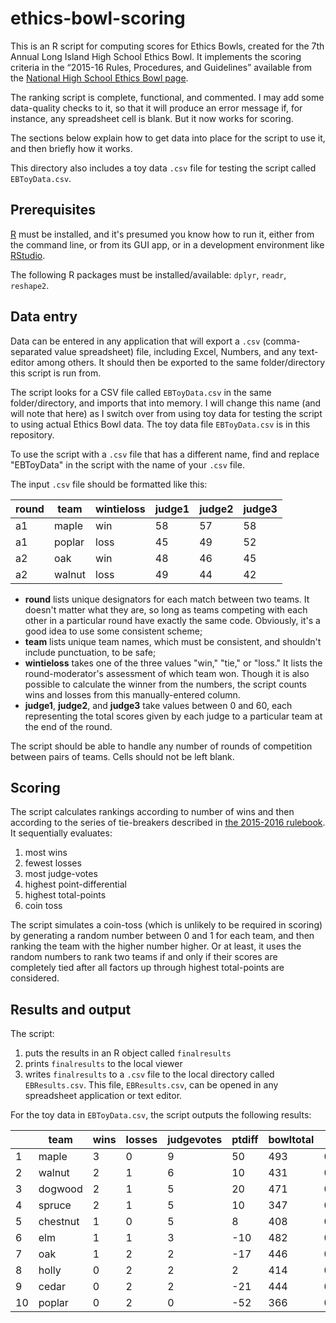 # ethics-bowl-scoring

This is an R script for computing scores for Ethics Bowls, created for the 7th Annual Long Island High School Ethics Bowl. It implements the scoring criteria in the “2015-16 Rules, Procedures, and Guidelines” available from the [National High School Ethics Bowl  page](http://nhseb.unc.edu/nhseb-rules/).

The ranking script is complete, functional, and commented. I may add some data-quality checks to it, so that it will produce an error message if, for instance, any spreadsheet cell is blank. But it now works for scoring.

The sections below explain how to get data into place for the script to use it, and then briefly how it works.

This directory also includes a toy data `.csv` file for testing the script called `EBToyData.csv`.

## Prerequisites

[R](https://www.r-project.org) must be installed, and it's presumed you know how to run it, either from the command line, or from its GUI app, or in a development environment like [RStudio](https://www.rstudio.com/products/rstudio/).

The following R packages must be installed/available: `dplyr`, `readr`, `reshape2`.

## Data entry

Data can be entered in any application that will export a `.csv` (comma-separated value spreadsheet) file, including Excel, Numbers, and any text-editor among others. It should then be exported to the same folder/directory this script is run from.

The script looks for a CSV file called `EBToyData.csv` in the same folder/directory, and imports that into memory. I will change this name (and will note that here) as I switch over from using toy data for testing the script to using actual Ethics Bowl data. The toy data file `EBToyData.csv` is in this repository. 

To use the script with a `.csv` file that has a different name, find and replace "EBToyData" in the script with the name of your `.csv`  file.

The input `.csv` file should be formatted like this:

| round | team   | wintieloss | judge1 | judge2 | judge3 |
|-------|--------|------------|--------|--------|--------|
| a1    | maple  | win        | 58     | 57     | 58     |
| a1    | poplar | loss       | 45     | 49     | 52     |
| a2    | oak    | win        | 48     | 46     | 45     |
| a2    | walnut | loss       | 49     | 44     | 42     |

 * **round** lists unique designators for each match between two teams. It doesn't matter what they are, so long as teams competing with each other in a particular round have exactly the same code. Obviously, it's a good idea to use some consistent scheme;
 * **team** lists unique team names, which must be consistent, and shouldn't include punctuation, to be safe;
 * **wintieloss** takes one of the three values "win," "tie," or "loss." It lists the round-moderator's assessment of which team won. Though it is also possible to calculate the winner from the numbers, the script counts wins and losses from this manually-entered column.
 * **judge1**, **judge2**, and **judge3** take values between 0 and 60, each representing the total scores given by each judge to a particular team at the end of the round.
 
The script should be able to handle any number of rounds of competition between pairs of teams. Cells should not be left blank.

## Scoring

The script calculates rankings according to number of wins and then according to the series of tie-breakers described in [the 2015-2016 rulebook](https://nhseb.unc.edu/files/2012/04/NHSEB-2015-16-Rules-Procedures-and-Guidelines.pdf). It sequentially evaluates:  

 1. most wins
 2. fewest losses
 3. most judge-votes
 4. highest point-differential
 5. highest total-points
 6. coin toss
 
The script simulates a coin-toss (which is unlikely to be required in scoring) by generating a random number between 0 and 1 for each team, and then ranking the team with the higher number higher. Or at least, it uses the random numbers to rank two teams if and only if their scores are completely tied after all factors up through highest total-points are considered.

## Results and output

The script:

 1. puts the results in an R object called `finalresults`
 2. prints `finalresults` to the local viewer
 3. writes `finalresults` to a `.csv` file to the local directory called `EBResults.csv`. This file, `EBResults.csv`, can be opened in any spreadsheet application or text editor.
 
For the toy data in `EBToyData.csv`, the script outputs the following results:
 
|  | team     | wins | losses | judgevotes | ptdiff | bowltotal | random                   |
|------|----------|--------|------------|--------|-----------|--------|--------------------|
| 1    | maple    | 3      | 0          | 9      | 50        | 493    | 0.225436616456136  |
| 2    | walnut   | 2      | 1          | 6      | 10        | 431    | 0.429671525489539  |
| 3    | dogwood  | 2      | 1          | 5      | 20        | 471    | 0.426907666493207  |
| 4    | spruce   | 2      | 1          | 5      | 10        | 347    | 0.615829307818785  |
| 5    | chestnut | 1      | 0          | 5      | 8         | 408    | 0.306768506066874  |
| 6    | elm      | 1      | 1          | 3      | -10       | 482    | 0.693102080840617  |
| 7    | oak      | 1      | 2          | 2      | -17       | 446    | 0.274530522990972  |
| 8    | holly    | 0      | 2          | 2      | 2         | 414    | 0.0851359688676894 |
| 9    | cedar    | 0      | 2          | 2      | -21       | 444    | 0.507478203158826  |
| 10   | poplar   | 0      | 2          | 0      | -52       | 366    | 0.272305066231638  | 